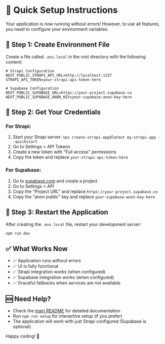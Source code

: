 # 🚀 Quick Setup Instructions

Your application is now running without errors! However, to use all features, you need to configure your environment variables.

## 📝 Step 1: Create Environment File

Create a file called `.env.local` in the root directory with the following content:

```env
# Strapi Configuration
NEXT_PUBLIC_STRAPI_API_URL=http://localhost:1337
STRAPI_API_TOKEN=your-strapi-api-token-here

# Supabase Configuration
NEXT_PUBLIC_SUPABASE_URL=https://your-project.supabase.co
NEXT_PUBLIC_SUPABASE_ANON_KEY=your-supabase-anon-key-here
```

## 🔧 Step 2: Get Your Credentials

### For Strapi:

1. Start your Strapi server: `npx create-strapi-app@latest my-strapi-app --quickstart`
2. Go to Settings > API Tokens
3. Create a new token with "Full access" permissions
4. Copy the token and replace `your-strapi-api-token-here`

### For Supabase:

1. Go to [supabase.com](https://supabase.com) and create a project
2. Go to Settings > API
3. Copy the "Project URL" and replace `https://your-project.supabase.co`
4. Copy the "anon public" key and replace `your-supabase-anon-key-here`

## 🎯 Step 3: Restart the Application

After creating the `.env.local` file, restart your development server:

```bash
npm run dev
```

## ✅ What Works Now

- ✅ Application runs without errors
- ✅ UI is fully functional
- ✅ Strapi integration works (when configured)
- ✅ Supabase integration works (when configured)
- ✅ Graceful fallbacks when services are not available

## 🆘 Need Help?

- Check the [main README](README.md) for detailed documentation
- Run `npm run setup` for interactive setup (if you prefer)
- The application will work with just Strapi configured (Supabase is optional)

Happy coding! 🎉
